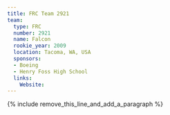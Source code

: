 ```yaml
---
title: FRC Team 2921
team:
  type: FRC
  number: 2921
  name: Falcon
  rookie_year: 2009
  location: Tacoma, WA, USA
  sponsors:
  - Boeing
  - Henry Foss High School
  links:
    Website:
---
```


{% include remove_this_line_and_add_a_paragraph %}